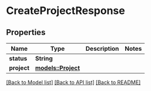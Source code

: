 # CreateProjectResponse

## Properties

Name | Type | Description | Notes
------------ | ------------- | ------------- | -------------
**status** | **String** |  | 
**project** | [**models::Project**](Project.md) |  | 

[[Back to Model list]](../README.md#documentation-for-models) [[Back to API list]](../README.md#documentation-for-api-endpoints) [[Back to README]](../README.md)


